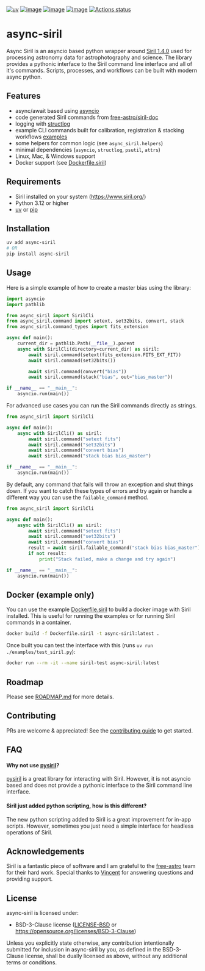 [![uv](https://img.shields.io/endpoint?url=https://raw.githubusercontent.com/astral-sh/uv/main/assets/badge/v0.json)](https://github.com/astral-sh/uv)
[![image](https://img.shields.io/pypi/v/async-siril.svg)](https://pypi.python.org/pypi/async-siril)
[![image](https://img.shields.io/pypi/l/async-siril.svg)](https://pypi.python.org/pypi/async-siril)
[![image](https://img.shields.io/pypi/pyversions/async-siril.svg)](https://pypi.python.org/pypi/async-siril)
[![Actions status](https://github.com/KyleLeNeau/async-siril/actions/workflows/ci.yml/badge.svg)](https://github.com/KyleLeNeau/async-siril/actions)

# async-siril

Async Siril is an asyncio based python wrapper around [Siril 1.4.0](https://www.siril.org/) used for processing astronomy data for astrophotography and science. The library provides a pythonic interface to the Siril command line interface and all of it's commands. Scripts, processes, and workflows can be built with modern async python.

## Features

* async/await based using [asyncio](https://docs.python.org/3/library/asyncio.html)
* code generated Siril commands from [free-astro/siril-doc](https://gitlab.com/free-astro/siril-doc/)
* logging with [structlog](https://www.structlog.org/)
* example CLI commands built for calibration, registration & stacking workflows [examples](./examples)
* some helpers for common logic (see `async_siril.helpers`)
* minimal dependencies (`asyncio`, `structlog`, `psutil`, `attrs`)
* Linux, Mac, & Windows support
* Docker support (see [Dockerfile.siril](./Dockerfile.siril))

## Requirements

* Siril installed on your system (https://www.siril.org/)
* Python 3.12 or higher
* [uv](https://docs.astral.sh/uv/) or [pip](https://pip.pypa.io/en/stable/)

## Installation

```bash
uv add async-siril
# OR
pip install async-siril
```

## Usage

Here is a simple example of how to create a master bias using the library:

```python
import asyncio
import pathlib

from async_siril import SirilCli
from async_siril.command import setext, set32bits, convert, stack
from async_siril.command_types import fits_extension

async def main():
    current_dir = pathlib.Path(__file__).parent
    async with SirilCli(directory=current_dir) as siril:
        await siril.command(setext(fits_extension.FITS_EXT_FIT))
        await siril.command(set32bits())

        await siril.command(convert("bias"))
        await siril.command(stack("bias", out="bias_master"))

if __name__ == "__main__":
    asyncio.run(main())
```

For advanced use cases you can run the Siril commands directly as strings.

```python
from async_siril import SirilCli

async def main():
    async with SirilCli() as siril:
        await siril.command("setext fits")
        await siril.command("set32bits")
        await siril.command("convert bias")
        await siril.command("stack bias bias_master")

if __name__ == "__main__":
    asyncio.run(main())
```

By default, any command that fails will throw an exception and shut things down. If you want to catch these types of errors and try again or handle a different way you can use the `failable_command` method.

```python
from async_siril import SirilCli

async def main():
    async with SirilCli() as siril:
        await siril.command("setext fits")
        await siril.command("set32bits")
        await siril.command("convert bias")
        result = await siril.failable_command("stack bias bias_master")
        if not result:
            print("Stack failed, make a change and try again")

if __name__ == "__main__":
    asyncio.run(main())
```

## Docker (example only)

You can use the example [Dockerfile.siril](./Dockerfile.siril) to build a docker image with Siril installed. This is useful for running the examples or for running Siril commands in a container.

```bash
docker build -f Dockerfile.siril -t async-siril:latest .
```

Once built you can test the interface with this (runs `uv run ./examples/test_siril.py`):

```bash
docker run --rm -it --name siril-test async-siril:latest
```

## Roadmap

Please see [ROADMAP.md](./ROADMAP.md) for more details.

## Contributing

PRs are welcome & appreciated! See the [contributing guide](./CONTRIBUTING.md) to get started.

## FAQ

#### Why not use [pysiril](https://gitlab.com/free-astro/pysiril)?

[pysiril](https://gitlab.com/free-astro/pysiril) is a great library for interacting with Siril. However, it is not asyncio based and does not provide a pythonic interface to the Siril command line interface.

#### Siril just added python scripting, how is this different?

The new python scripting added to Siril is a great improvement for in-app scripts. However, sometimes you just need a simple interface for headless operations of Siril.

## Acknowledgements

Siril is a fantastic piece of software and I am grateful to the [free-astro](https://gitlab.com/free-astro) team for their hard work. Special thanks to [Vincent](https://gitlab.com/Vincent-FA) for answering questions and providing support.

## License

async-siril is licensed under:

- BSD-3-Clause license ([LICENSE-BSD](LICENSE-BSD) or <https://opensource.org/licenses/BSD-3-Clause>)

Unless you explicitly state otherwise, any contribution intentionally submitted for inclusion in async-siril by you, as defined in the BSD-3-Clause license, shall be dually licensed as above, without any additional terms or conditions.